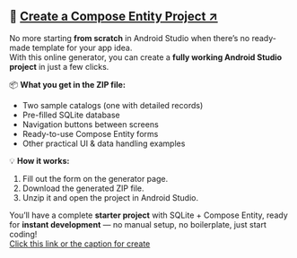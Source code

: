 ## 🚀 [Create a Compose Entity Project ↗️](https://cetempl.homeclub.top/)

No more starting **from scratch** in Android Studio when there’s no ready-made template for your app idea.  
With this online generator, you can create a **fully working Android Studio project** in just a few clicks.

📦 **What you get in the ZIP file:**
- Two sample catalogs (one with detailed records)
- Pre-filled SQLite database
- Navigation buttons between screens
- Ready-to-use Compose Entity forms
- Other practical UI & data handling examples

💡 **How it works:**
1. Fill out the form on the generator page.  
2. Download the generated ZIP file.  
3. Unzip it and open the project in Android Studio.  

You’ll have a complete **starter project** with SQLite + Compose Entity, ready for **instant development** — no manual setup, no boilerplate, just start coding!  
[Click this link or the caption for create](https://cetempl.homeclub.top/)
